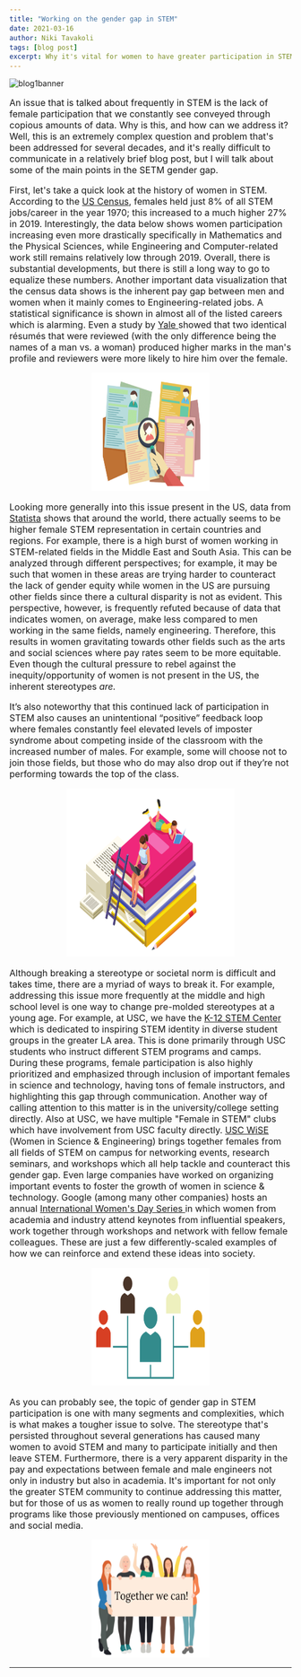 ```yaml
---
title: "Working on the gender gap in STEM"
date: 2021-03-16
author: Niki Tavakoli
tags: [blog post]
excerpt: Why it's vital for women to have greater participation in STEM and what we as students and leaders can do to facilitate this.
---
```

<img src="/images/bannerb2.png" alt="blog1banner" class = "center">

<p style="font-size:16px"> An issue that is talked about frequently in STEM is the lack of female participation that we constantly see conveyed through copious amounts of data. Why is this, and how can we address it? Well, this is an extremely complex question and problem that's been addressed for several decades, and it's really difficult to communicate in a relatively brief blog post, but I will talk about some of the main points in the SETM gender gap.</p>

<p style="font-size:16px"> First, let's take a quick look at the history of women in STEM.  According to the <a href="https://www.census.gov/library/stories/2021/01/women-making-gains-in-stem-occupations-but-still-underrepresented.html#:~:text=Some%20STEM%20Occupations-,In%201970%2C%20women%20made%20up%2038%25%20of%20all%20U.S%20workers,up%2048%25%20of%20all%20workers.&text=But%20social%20science%20accounted%20for,1970%20to%2015%25%20in%202019">US Census</a>, females held just 8% of all STEM jobs/career in the year 1970; this increased to a much higher 27% in 2019.  Interestingly, the data below shows women participation increasing even more drastically specifically in Mathematics and the Physical Sciences, while Engineering and Computer-related work still remains relatively low through 2019. Overall, there is substantial  developments, but there is still a long way to go to equalize these numbers. Another important data visualization that the census data shows is the inherent pay gap between men and women when it mainly comes to Engineering-related jobs. A statistical significance is shown in almost all of the listed careers which is alarming. Even a study by <a href="https://news.yale.edu/2012/09/24/scientists-not-immune-gender-bias-yale-study-shows"> Yale </a> showed that two identical résumés that were reviewed (with the only difference being the names of a man vs. a woman) produced higher marks in the man's profile and reviewers were more likely to hire him over the female.</p>

<center><img src="/images/resumes.png" alt="resumes" width="210" height="210"></center>

<p style="font-size:16px"> Looking more generally into this issue present in the US, data from <a href="https://www.statista.com/statistics/1116527/share-women-stem-country/">Statista</a> shows that around the world, there actually seems to be higher female STEM representation in certain countries and regions. For example, there is a high burst of women working in STEM-related fields in the Middle East and South Asia. This can be analyzed through different perspectives; for example, it may be such that women in these areas are trying harder to counteract the lack of gender equity while women in the US are pursuing other fields since there a cultural disparity is not as evident. This perspective, however, is frequently refuted because of data that indicates women, on average, make less compared to men working in the same fields, namely engineering. Therefore, this results in women gravitating towards other fields such as the arts and social sciences where pay rates seem to be more equitable. Even though the cultural pressure to rebel against the inequity/opportunity of women is not present in the US, the inherent stereotypes <i> are. </i> </p>

<p style="font-size:16px"> It’s also noteworthy that this continued lack of participation in STEM also causes an unintentional “positive” feedback loop where females constantly feel elevated levels of imposter syndrome about competing inside of the classroom with the increased number of males. For example, some will choose not to join those fields, but those who do may also drop out if they’re not performing towards the top of the class.  </p>

<center> <img src="/images/bookstudy.png" alt="girl studying" width="300" height="300"> </center>

<p style="font-size:16px">  Although breaking a stereotype or societal norm is difficult and takes time, there are a myriad of ways to break it. For example, addressing this issue more frequently at the middle and high school level is one way to change pre-molded stereotypes at a young age. For example, at USC, we have the <a href="https://viterbik12.usc.edu/"> K-12 STEM Center</a> which is dedicated to inspiring STEM identity in diverse student groups in the greater LA area. This is done primarily through USC students who instruct different STEM programs and camps. During these programs, female participation is also highly prioritized and emphasized through inclusion of important females in science and technology, having tons of female instructors, and highlighting this gap through communication. Another way of calling attention to this matter is in the university/college setting directly. Also at USC, we have multiple "Female in STEM" clubs which have involvement from USC faculty directly. <a href="https://wise.usc.edu/"> USC WiSE </a> (Women in Science & Engineering) brings together females from all fields of STEM on campus for networking events, research seminars, and workshops which all help tackle and counteract this gender gap. Even large companies have worked on organizing important events to foster the growth of women in science & technology. Google (among many other companies) hosts an annual <a href="https://buildyourfuture.withgoogle.com/programs/iwd-event-series/"> International Women's Day Series </a> in which women from academia and industry attend keynotes from influential speakers, work together through workshops and network with fellow female colleagues. These are just a few differently-scaled examples of how we can reinforce and extend these ideas into society. </p>

<center><img src="/images/network.png" alt="networking" width="210" height="210"></center>

<p style="font-size:16px"> As you can probably see, the topic of gender gap in STEM participation is one with many segments and complexities, which is what makes a tougher issue to solve. The stereotype that's persisted throughout several generations has caused many women to avoid STEM and many to participate initially and then leave STEM. Furthermore, there is a very apparent disparity in the pay and expectations between female and male engineers not only in industry but also in academia. It's important for not only the greater STEM community to continue addressing this matter, but for those of us as women to really round up together through programs like those previously mentioned on campuses, offices and social media.  </p>

<center><img src="/images/together.png" alt="women together" width="210" height="210"></center>
<hr>
